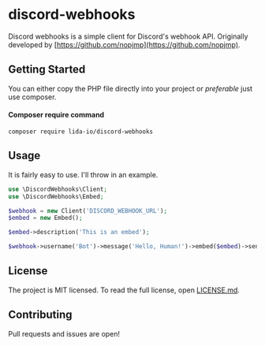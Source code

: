 # discord-webhooks

Discord webhooks is a simple client for Discord's webhook API. Originally developed by [https://github.com/nopjmp](https://github.com/nopjmp).

## Getting Started

You can either copy the PHP file directly into your project or _preferable_ just use composer.

#### Composer require command
`composer require lida-io/discord-webhooks`

## Usage

It is fairly easy to use. I'll throw in an example.

```php
use \DiscordWebhooks\Client;
use \DiscordWebhooks\Embed;

$webhook = new Client('DISCORD_WEBHOOK_URL');
$embed = new Embed();

$embed->description('This is an embed');

$webhook->username('Bot')->message('Hello, Human!')->embed($embed)->send();
```

## License

The project is MIT licensed. To read the full license, open [LICENSE.md](LICENSE.md).

## Contributing

Pull requests and issues are open!
